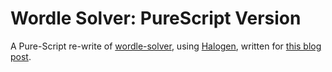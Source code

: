 # Wordle Solver: PureScript Version
A Pure-Script re-write of [wordle-solver](https://github.com/lucasscharenbroch/wordle-solver/), using [Halogen](https://github.com/purescript-halogen/purescript-halogen),
written for [this blog post](https://scharenbroch.dev/blog/functional-refactoring-wordle/).
